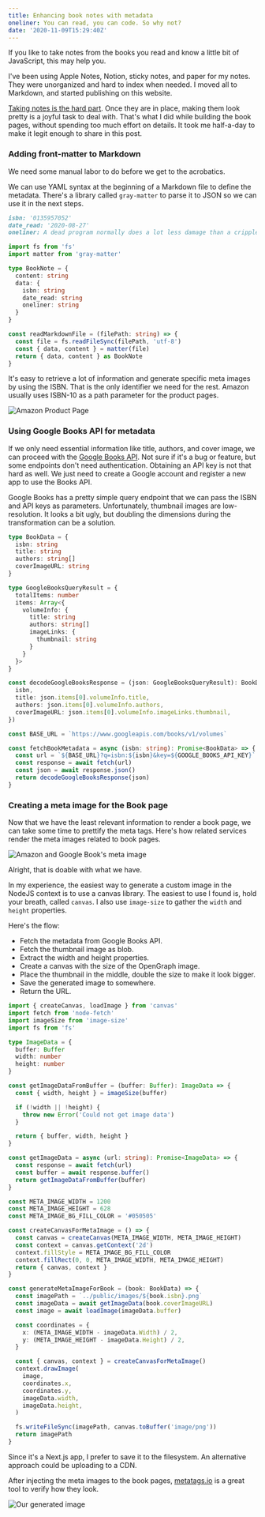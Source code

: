 ```yaml
---
title: Enhancing book notes with metadata
oneliner: You can read, you can code. So why not?
date: '2020-11-09T15:29:40Z'
---
```


If you like to take notes from the books you read and know a little bit of JavaScript, this may help you.

I've been using Apple Notes, Notion, sticky notes, and paper for my notes. They were unorganized and hard to index when needed. I moved all to Markdown, and started publishing on this website.

[Taking notes is the hard part](../posts/read).
Once they are in place, making them look pretty is a joyful task to deal with. That's what I did while building the book pages, without spending too much effort on details. It took me half-a-day to make it legit enough to share in this post.

### Adding front-matter to Markdown

We need some manual labor to do before we get to the acrobatics.

We can use YAML syntax at the beginning of a Markdown file to define the metadata. There's a library called `gray-matter` to parse it to JSON so we can use it in the next steps.

```md
isbn: '0135957052'
date_read: '2020-08-27'
oneliner: A dead program normally does a lot less damage than a crippled one.
```

```ts
import fs from 'fs'
import matter from 'gray-matter'

type BookNote = {
  content: string
  data: {
    isbn: string
    date_read: string
    oneliner: string
  }
}

const readMarkdownFile = (filePath: string) => {
  const file = fs.readFileSync(filePath, 'utf-8')
  const { data, content } = matter(file)
  return { data, content } as BookNote
}
```

It's easy to retrieve a lot of information and generate specific meta images by using the ISBN. That is the only identifier we need for the rest. Amazon usually uses ISBN-10 as a path parameter for the product pages.

![Amazon Product Page](/images/posts/book-metadata/amazon-isbn.png)

### Using Google Books API for metadata

If we only need essential information like title, authors, and cover image, we can proceed with the [Google Books API](https://developers.google.com/books/).
Not sure if it's a bug or feature, but some endpoints don't need authentication. Obtaining an API key is not that hard as well. We just need to create a Google account and register a new app to use the Books API.

Google Books has a pretty simple query endpoint that we can pass the ISBN and API keys as parameters. Unfortunately, thumbnail images are low-resolution. It looks a bit ugly, but doubling the dimensions during the transformation can be a solution.

```ts
type BookData = {
  isbn: string
  title: string
  authors: string[]
  coverImageURL: string
}

type GoogleBooksQueryResult = {
  totalItems: number
  items: Array<{
    volumeInfo: {
      title: string
      authors: string[]
      imageLinks: {
        thumbnail: string
      }
    }
  }>
}

const decodeGoogleBooksResponse = (json: GoogleBooksQueryResult): BookData => ({
  isbn,
  title: json.items[0].volumeInfo.title,
  authors: json.items[0].volumeInfo.authors,
  coverImageURL: json.items[0].volumeInfo.imageLinks.thumbnail,
})

const BASE_URL = `https://www.googleapis.com/books/v1/volumes`

const fetchBookMetadata = async (isbn: string): Promise<BookData> => {
  const url = `${BASE_URL}?q=isbn:${isbn}&key=${GOOGLE_BOOKS_API_KEY}`
  const response = await fetch(url)
  const json = await response.json()
  return decodeGoogleBooksResponse(json)
}
```

### Creating a meta image for the Book page

Now that we have the least relevant information to render a book page, we can take some time to prettify the meta tags. Here's how related services render the meta images related to book pages.

![Amazon and Google Book's meta image](/images/posts/book-metadata/meta-amazon-google.png)

Alright, that is doable with what we have.

In my experience, the easiest way to generate a custom image in the NodeJS context is to use a canvas library. The easiest to use I found is, hold your breath, called `canvas`. I also use `image-size` to gather the `width` and `height` properties.

Here's the flow:

- Fetch the metadata from Google Books API.
- Fetch the thumbnail image as blob.
- Extract the width and height properties.
- Create a canvas with the size of the OpenGraph image.
- Place the thumbnail in the middle, double the size to make it look bigger.
- Save the generated image to somewhere.
- Return the URL.

```ts
import { createCanvas, loadImage } from 'canvas'
import fetch from 'node-fetch'
import imageSize from 'image-size'
import fs from 'fs'

type ImageData = {
  buffer: Buffer
  width: number
  height: number
}

const getImageDataFromBuffer = (buffer: Buffer): ImageData => {
  const { width, height } = imageSize(buffer)

  if (!width || !height) {
    throw new Error('Could not get image data')
  }

  return { buffer, width, height }
}

const getImageData = async (url: string): Promise<ImageData> => {
  const response = await fetch(url)
  const buffer = await response.buffer()
  return getImageDataFromBuffer(buffer)
}

const META_IMAGE_WIDTH = 1200
const META_IMAGE_HEIGHT = 628
const META_IMAGE_BG_FILL_COLOR = '#050505'

const createCanvasForMetaImage = () => {
  const canvas = createCanvas(META_IMAGE_WIDTH, META_IMAGE_HEIGHT)
  const context = canvas.getContext('2d')
  context.fillStyle = META_IMAGE_BG_FILL_COLOR
  context.fillRect(0, 0, META_IMAGE_WIDTH, META_IMAGE_HEIGHT)
  return { canvas, context }
}

const generateMetaImageForBook = (book: BookData) => {
  const imagePath = `../public/images/${book.isbn}.png`
  const imageData = await getImageData(book.coverImageURL)
  const image = await loadImage(imageData.buffer)

  const coordinates = {
    x: (META_IMAGE_WIDTH - imageData.Width) / 2,
    y: (META_IMAGE_HEIGHT - imageData.Height) / 2,
  }

  const { canvas, context } = createCanvasForMetaImage()
  context.drawImage(
    image,
    coordinates.x,
    coordinates.y,
    imageData.width,
    imageData.height,
  )

  fs.writeFileSync(imagePath, canvas.toBuffer('image/png'))
  return imagePath
}
```

Since it's a Next.js app, I prefer to save it to the filesystem. An alternative approach could be uploading to a CDN.

After injecting the meta images to the book pages, [metatags.io](https://metatags.io) is a great tool to verify how they look.

![Our generated image](/images/posts/book-metadata/meta-screenshot.png)

